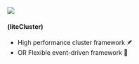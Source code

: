 ![](https://raw.githubusercontent.com/honeweimimeng/liteCluster/master/icons/atogmer.jpg)
#### (liteCluster)
- High performance cluster framework 🪶
- OR Flexible event-driven framework 👣
